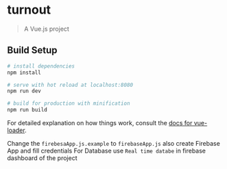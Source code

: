 # turnout

> A Vue.js project

## Build Setup

``` bash
# install dependencies
npm install

# serve with hot reload at localhost:8080
npm run dev

# build for production with minification
npm run build
```

For detailed explanation on how things work, consult the [docs for vue-loader](http://vuejs.github.io/vue-loader).

Change the `firebesaApp.js.example` to `firebaseApp.js` also create Firebase App and fill credentials
For Database use `Real time databe` in firebase dashboard of the project
